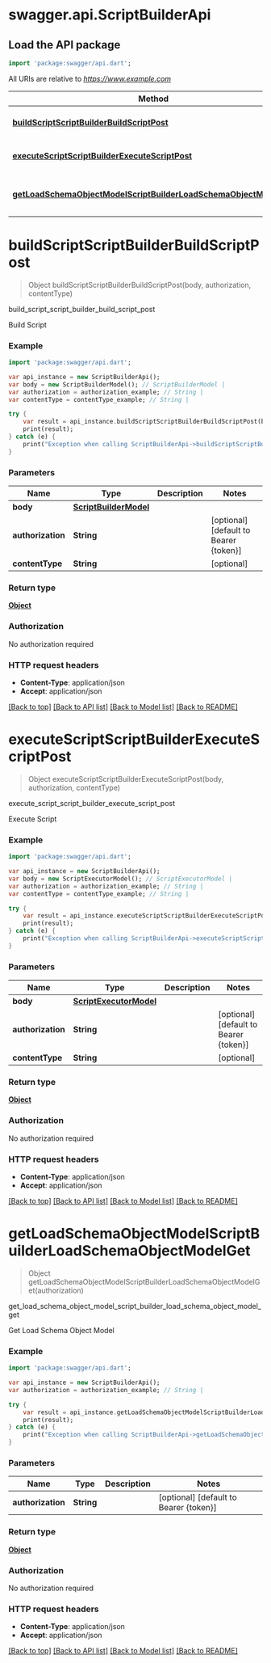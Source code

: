 # swagger.api.ScriptBuilderApi

## Load the API package
```dart
import 'package:swagger/api.dart';
```

All URIs are relative to *https://www.example.com*

Method | HTTP request | Description
------------- | ------------- | -------------
[**buildScriptScriptBuilderBuildScriptPost**](ScriptBuilderApi.md#buildScriptScriptBuilderBuildScriptPost) | **POST** /script-builder/build-script | build_script_script_builder_build_script_post
[**executeScriptScriptBuilderExecuteScriptPost**](ScriptBuilderApi.md#executeScriptScriptBuilderExecuteScriptPost) | **POST** /script-builder/execute-script | execute_script_script_builder_execute_script_post
[**getLoadSchemaObjectModelScriptBuilderLoadSchemaObjectModelGet**](ScriptBuilderApi.md#getLoadSchemaObjectModelScriptBuilderLoadSchemaObjectModelGet) | **GET** /script-builder/load-schema-object-model | get_load_schema_object_model_script_builder_load_schema_object_model_get


# **buildScriptScriptBuilderBuildScriptPost**
> Object buildScriptScriptBuilderBuildScriptPost(body, authorization, contentType)

build_script_script_builder_build_script_post

Build Script

### Example 
```dart
import 'package:swagger/api.dart';

var api_instance = new ScriptBuilderApi();
var body = new ScriptBuilderModel(); // ScriptBuilderModel | 
var authorization = authorization_example; // String | 
var contentType = contentType_example; // String | 

try { 
    var result = api_instance.buildScriptScriptBuilderBuildScriptPost(body, authorization, contentType);
    print(result);
} catch (e) {
    print("Exception when calling ScriptBuilderApi->buildScriptScriptBuilderBuildScriptPost: $e\n");
}
```

### Parameters

Name | Type | Description  | Notes
------------- | ------------- | ------------- | -------------
 **body** | [**ScriptBuilderModel**](ScriptBuilderModel.md)|  | 
 **authorization** | **String**|  | [optional] [default to Bearer {token}]
 **contentType** | **String**|  | [optional] 

### Return type

[**Object**](Object.md)

### Authorization

No authorization required

### HTTP request headers

 - **Content-Type**: application/json
 - **Accept**: application/json

[[Back to top]](#) [[Back to API list]](../README.md#documentation-for-api-endpoints) [[Back to Model list]](../README.md#documentation-for-models) [[Back to README]](../README.md)

# **executeScriptScriptBuilderExecuteScriptPost**
> Object executeScriptScriptBuilderExecuteScriptPost(body, authorization, contentType)

execute_script_script_builder_execute_script_post

Execute Script

### Example 
```dart
import 'package:swagger/api.dart';

var api_instance = new ScriptBuilderApi();
var body = new ScriptExecutorModel(); // ScriptExecutorModel | 
var authorization = authorization_example; // String | 
var contentType = contentType_example; // String | 

try { 
    var result = api_instance.executeScriptScriptBuilderExecuteScriptPost(body, authorization, contentType);
    print(result);
} catch (e) {
    print("Exception when calling ScriptBuilderApi->executeScriptScriptBuilderExecuteScriptPost: $e\n");
}
```

### Parameters

Name | Type | Description  | Notes
------------- | ------------- | ------------- | -------------
 **body** | [**ScriptExecutorModel**](ScriptExecutorModel.md)|  | 
 **authorization** | **String**|  | [optional] [default to Bearer {token}]
 **contentType** | **String**|  | [optional] 

### Return type

[**Object**](Object.md)

### Authorization

No authorization required

### HTTP request headers

 - **Content-Type**: application/json
 - **Accept**: application/json

[[Back to top]](#) [[Back to API list]](../README.md#documentation-for-api-endpoints) [[Back to Model list]](../README.md#documentation-for-models) [[Back to README]](../README.md)

# **getLoadSchemaObjectModelScriptBuilderLoadSchemaObjectModelGet**
> Object getLoadSchemaObjectModelScriptBuilderLoadSchemaObjectModelGet(authorization)

get_load_schema_object_model_script_builder_load_schema_object_model_get

Get Load Schema Object Model

### Example 
```dart
import 'package:swagger/api.dart';

var api_instance = new ScriptBuilderApi();
var authorization = authorization_example; // String | 

try { 
    var result = api_instance.getLoadSchemaObjectModelScriptBuilderLoadSchemaObjectModelGet(authorization);
    print(result);
} catch (e) {
    print("Exception when calling ScriptBuilderApi->getLoadSchemaObjectModelScriptBuilderLoadSchemaObjectModelGet: $e\n");
}
```

### Parameters

Name | Type | Description  | Notes
------------- | ------------- | ------------- | -------------
 **authorization** | **String**|  | [optional] [default to Bearer {token}]

### Return type

[**Object**](Object.md)

### Authorization

No authorization required

### HTTP request headers

 - **Content-Type**: application/json
 - **Accept**: application/json

[[Back to top]](#) [[Back to API list]](../README.md#documentation-for-api-endpoints) [[Back to Model list]](../README.md#documentation-for-models) [[Back to README]](../README.md)

